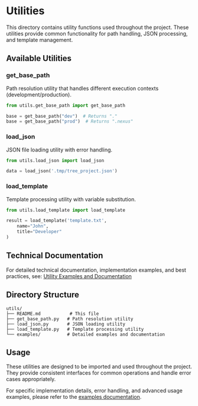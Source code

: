 # Utilities

This directory contains utility functions used throughout the project. These utilities provide common functionality for path handling, JSON processing, and template management.

## Available Utilities

### get_base_path
Path resolution utility that handles different execution contexts (development/production).
```python
from utils.get_base_path import get_base_path

base = get_base_path("dev")  # Returns "."
base = get_base_path("prod")  # Returns ".nexus"
```

### load_json
JSON file loading utility with error handling.
```python
from utils.load_json import load_json

data = load_json('.tmp/tree_project.json')
```

### load_template
Template processing utility with variable substitution.
```python
from utils.load_template import load_template

result = load_template('template.txt',
    name="John",
    title="Developer"
)
```

## Technical Documentation

For detailed technical documentation, implementation examples, and best practices, see:
[Utility Examples and Documentation](examples/README.md)

## Directory Structure

```
utils/
├── README.md           # This file
├── get_base_path.py   # Path resolution utility
├── load_json.py       # JSON loading utility
├── load_template.py   # Template processing utility
└── examples/          # Detailed examples and documentation
```

## Usage

These utilities are designed to be imported and used throughout the project. They provide consistent interfaces for common operations and handle error cases appropriately.

For specific implementation details, error handling, and advanced usage examples, please refer to the [examples documentation](examples/README.md).

